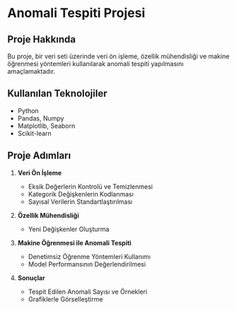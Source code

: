 # Anomali Tespiti Projesi

## Proje Hakkında
Bu proje, bir veri seti üzerinde veri ön işleme, özellik mühendisliği ve makine öğrenmesi yöntemleri kullanılarak anomali tespiti yapılmasını amaçlamaktadır.

## Kullanılan Teknolojiler
- Python
- Pandas, Numpy
- Matplotlib, Seaborn
- Scikit-learn

## Proje Adımları

1. **Veri Ön İşleme**
   - Eksik Değerlerin Kontrolü ve Temizlenmesi
   - Kategorik Değişkenlerin Kodlanması
   - Sayısal Verilerin Standartlaştırılması

2. **Özellik Mühendisliği**
   - Yeni Değişkenler Oluşturma

3. **Makine Öğrenmesi ile Anomali Tespiti**
   - Denetimsiz Öğrenme Yöntemleri Kullanımı
   - Model Performansının Değerlendirilmesi

4. **Sonuçlar**
   - Tespit Edilen Anomali Sayısı ve Örnekleri
   - Grafiklerle Görselleştirme

